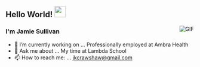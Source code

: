 ## Hello World! <img src="https://raw.githubusercontent.com/iampavangandhi/iampavangandhi/master/gifs/Hi.gif" width="30px"></h2>
<img align="right" alt="GIF" src="https://media.giphy.com/media/q6RoNkLlFNjaw/giphy.gif" />

### I'm Jamie Sullivan
- 🔭 I’m currently working on ... Professionally employed at Ambra Health 
- 💬 Ask me about ... My time at Lambda School
- 📫 How to reach me: ... jkcrawshaw@gmail.com
